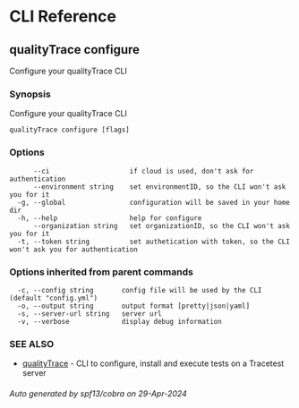 # CLI Reference
## qualityTrace configure

Configure your qualityTrace CLI

### Synopsis

Configure your qualityTrace CLI

```
qualityTrace configure [flags]
```

### Options

```
      --ci                    if cloud is used, don't ask for authentication
      --environment string    set environmentID, so the CLI won't ask you for it
  -g, --global                configuration will be saved in your home dir
  -h, --help                  help for configure
      --organization string   set organizationID, so the CLI won't ask you for it
  -t, --token string          set authetication with token, so the CLI won't ask you for authentication
```

### Options inherited from parent commands

```
  -c, --config string       config file will be used by the CLI (default "config.yml")
  -o, --output string       output format [pretty|json|yaml]
  -s, --server-url string   server url
  -v, --verbose             display debug information
```

### SEE ALSO

* [qualityTrace](qualityTrace.md)	 - CLI to configure, install and execute tests on a Tracetest server

###### Auto generated by spf13/cobra on 29-Apr-2024
